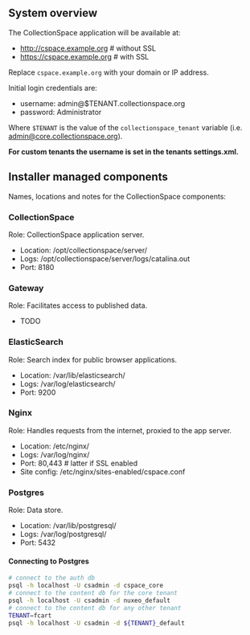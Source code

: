## System overview

The CollectionSpace application will be available at:

- http://cspace.example.org # without SSL
- https://cspace.example.org # with SSL

Replace `cspace.example.org` with your domain or IP address.

Initial login credentials are:

- username: admin@$TENANT.collectionspace.org
- password: Administrator

Where `$TENANT` is the value of the `collectionspace_tenant` variable
(i.e. admin@core.collectionspace.org).

**For custom tenants the username is set in the tenants settings.xml.**

## Installer managed components

Names, locations and notes for the CollectionSpace components:

### CollectionSpace

Role: CollectionSpace application server.

- Location: /opt/collectionspace/server/
- Logs: /opt/collectionspace/server/logs/catalina.out
- Port: 8180

### Gateway

Role: Facilitates access to published data.

- TODO

### ElasticSearch

Role: Search index for public browser applications.

- Location: /var/lib/elasticsearch/
- Logs: /var/log/elasticsearch/
- Port: 9200

### Nginx

Role: Handles requests from the internet, proxied to the app server.

- Location: /etc/nginx/
- Logs: /var/log/nginx/
- Port: 80,443 # latter if SSL enabled
- Site config: /etc/nginx/sites-enabled/cspace.conf

### Postgres

Role: Data store.

- Location: /var/lib/postgresql/
- Logs: /var/log/postgresql/
- Port: 5432

#### Connecting to Postgres

```bash
# connect to the auth db
psql -h localhost -U csadmin -d cspace_core
# connect to the content db for the core tenant
psql -h localhost -U csadmin -d nuxeo_default
# connect to the content db for any other tenant
TENANT=fcart
psql -h localhost -U csadmin -d ${TENANT}_default
```
